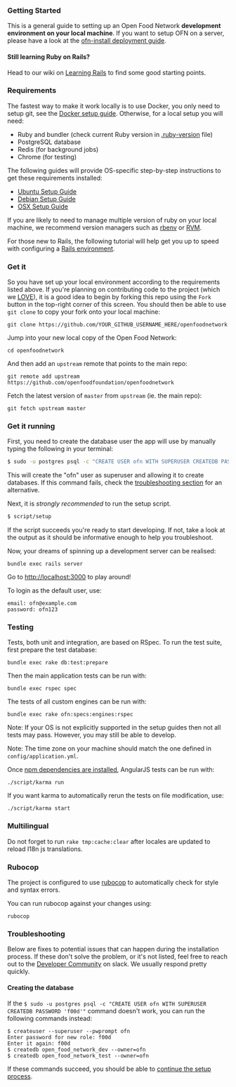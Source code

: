 ### Getting Started

This is a general guide to setting up an Open Food Network **development environment on your local machine**. If you want to setup OFN on a server, please have a look at the [ofn-install deployment guide](https://github.com/openfoodfoundation/ofn-install/wiki).

#### Still learning Ruby on Rails?

Head to our wiki on [Learning Rails](https://github.com/openfoodfoundation/openfoodnetwork/wiki/Learning-Rails) to find some good starting points.

### Requirements

The fastest way to make it work locally is to use Docker, you only need to setup git, see the [Docker setup guide](docker/README.md).
Otherwise, for a local setup you will need:
* Ruby and bundler (check current Ruby version in [.ruby-version](https://github.com/openfoodfoundation/openfoodnetwork/blob/master/.ruby-version) file)
* PostgreSQL database
* Redis (for background jobs)
* Chrome (for testing)

The following guides will provide OS-specific step-by-step instructions to get these requirements installed:
- [Ubuntu Setup Guide][ubuntu]
- [Debian Setup Guide][debian]
- [OSX Setup Guide][osx]

If you are likely to need to manage multiple version of ruby on your local machine, we recommend version managers such as [rbenv](https://github.com/rbenv/rbenv) or [RVM](https://rvm.io/).

For those new to Rails, the following tutorial will help get you up to speed with configuring a [Rails environment](http://guides.rubyonrails.org/getting_started.html).

### Get it

So you have set up your local environment according to the requirements listed above. If you're planning on contributing code to the project (which we [LOVE](CONTRIBUTING.md)), it is a good idea to begin by forking this repo using the `Fork` button in the top-right corner of this screen. You should then be able to use `git clone` to copy your fork onto your local machine:

    git clone https://github.com/YOUR_GITHUB_USERNAME_HERE/openfoodnetwork

Jump into your new local copy of the Open Food Network:

    cd openfoodnetwork

And then add an `upstream` remote that points to the main repo:

    git remote add upstream https://github.com/openfoodfoundation/openfoodnetwork

Fetch the latest version of `master` from `upstream` (ie. the main repo):

    git fetch upstream master

### Get it running

First, you need to create the database user the app will use by manually typing the following in your terminal:

```sh
$ sudo -u postgres psql -c "CREATE USER ofn WITH SUPERUSER CREATEDB PASSWORD 'f00d'"
```

This will create the "ofn" user as superuser and allowing it to create databases. If this command fails, check the [troubleshooting section](#creating-the-database) for an alternative.

Next, it is _strongly recommended_ to run the setup script.
```sh
$ script/setup
```
If the script succeeds you're ready to start developing. If not, take a look at the output as it should be informative enough to help you troubleshoot.

Now, your dreams of spinning up a development server can be realised:

    bundle exec rails server

Go to [http://localhost:3000](http://localhost:3000) to play around!

To login as the default user, use:

    email: ofn@example.com
    password: ofn123

### Testing

Tests, both unit and integration, are based on RSpec. To run the test suite, first prepare the test database:

    bundle exec rake db:test:prepare

Then the main application tests can be run with:

    bundle exec rspec spec

The tests of all custom engines can be run with:

    bundle exec rake ofn:specs:engines:rspec

Note: If your OS is not explicitly supported in the setup guides then not all tests may pass. However, you may still be able to develop.

Note: The time zone on your machine should match the one defined in `config/application.yml`.

Once [npm dependencies are installed][karma], AngularJS tests can be run with:

    ./script/karma run

If you want karma to automatically rerun the tests on file modification, use:

    ./script/karma start

### Multilingual
Do not forget to run `rake tmp:cache:clear` after locales are updated to reload I18n js translations.

### Rubocop
The project is configured to use [rubocop][rubocop] to automatically check for style and syntax errors.

You can run rubocop against your changes using:

    rubocop

### Troubleshooting

Below are fixes to potential issues that can happen during the installation process. If these don't solve the problem, or it's not listed, feel free to reach out to the [Developer Community][slack-dev] on slack. We usually respond pretty quickly.

#### Creating the database

If the ```$ sudo -u postgres psql -c "CREATE USER ofn WITH SUPERUSER CREATEDB PASSWORD 'f00d'"``` command doesn't work, you can run the following commands instead:
```
$ createuser --superuser --pwprompt ofn
Enter password for new role: f00d
Enter it again: f00d
$ createdb open_food_network_dev --owner=ofn
$ createdb open_food_network_test --owner=ofn
```
If these commands succeed, you should be able to [continue the setup process](#get-it-running).

[developer-wiki]: https://github.com/openfoodfoundation/openfoodnetwork/wiki
[osx]: https://github.com/openfoodfoundation/openfoodnetwork/wiki/Development-Environment-Setup:-OS-X
[ubuntu]: https://github.com/openfoodfoundation/openfoodnetwork/wiki/Development-Environment-Setup:-Ubuntu
[debian]: https://github.com/openfoodfoundation/openfoodnetwork/wiki/Development-Environment-Setup:-Debian
[wiki]: https://github.com/openfoodfoundation/openfoodnetwork/wiki
[rubocop]: https://rubocop.readthedocs.io/en/latest/
[karma]: https://github.com/openfoodfoundation/openfoodnetwork/wiki/Karma
[slack-dev]: https://openfoodnetwork.slack.com/messages/C2GQ45KNU
